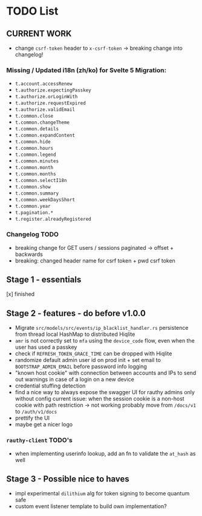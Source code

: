 # TODO List

## CURRENT WORK

- change `csrf-token` header to `x-csrf-token` -> breaking change into changelog!

### Missing / Updated i18n (zh/ko) for Svelte 5 Migration:

- `t.account.accessRenew`
- `t.authorize.expectingPasskey`
- `t.authorize.orLoginWith`
- `t.authorize.requestExpired`
- `t.authorize.validEmail`
- `t.common.close`
- `t.common.changeTheme`
- `t.common.details`
- `t.common.expandContent`
- `t.common.hide`
- `t.common.hours`
- `t.common.legend`
- `t.common.minutes`
- `t.common.month`
- `t.common.months`
- `t.common.selectI18n`
- `t.common.show`
- `t.common.summary`
- `t.common.weekDaysShort`
- `t.common.year`
- `t.pagination.*`
- `t.register.alreadyRegistered`

### Changelog TODO

- breaking change for GET users / sessions paginated -> offset + backwards
- breaking: changed header name for csrf token + pwd csrf token

## Stage 1 - essentials

[x] finished

## Stage 2 - features - do before v1.0.0

- Migrate `src/models/src/events/ip_blacklist_handler.rs` persistence from thread local HashMap to distributed Hiqlite
- `amr` is not correctly set to `mfa` using the `device_code` flow, even when the user has used a passkey
- check if `REFRESH_TOKEN_GRACE_TIME` can be dropped with Hiqlite
- randomize default admin user id on prod init + set email to `BOOTSTRAP_ADMIN_EMAIL` before password info logging
- "known host cookie" with connection between accounts and IPs to send out warnings in case
  of a login on a new device
- credential stuffing detection
- find a nice way to always expose the swagger UI for rauthy admins only without config
  current issue: when the session cookie is a non-host cookie with path restriction -> not working
  probably move from `/docs/v1` to `/auth/v1/docs`
- prettify the UI
- maybe get a nicer logo

### `rauthy-client` TODO's

- when implementing userinfo lookup, add an fn to validate the `at_hash` as well

## Stage 3 - Possible nice to haves

- impl experimental `dilithium` alg for token signing to become quantum safe
- custom event listener template to build own implementation?
